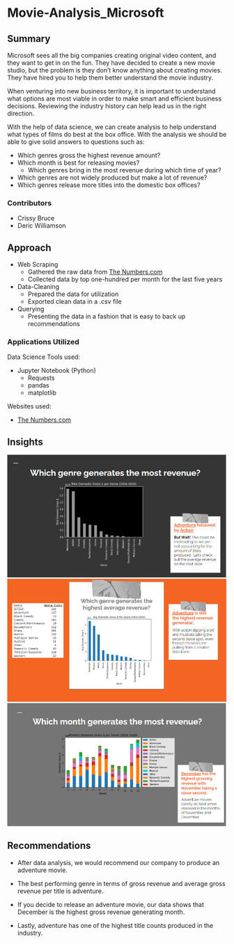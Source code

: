# Movie-Analysis_Microsoft

## Summary
Microsoft sees all the big companies creating original video content, and they want to get in on the fun. They have decided to create a new movie studio, but the problem is they don’t know anything about creating movies. They have hired you to help them better understand the movie industry.

When venturing into new business territory, it is important to understand what options are most viable in order to make smart and efficient business decisions.   Reviewing the industry history can help lead us in the right direction.

With the help of data science, we can create analysis to help understand what types of films do best at the box office.
With the analysis we should be able to give solid answers to questions such as:
* Which genres gross the highest revenue amount?
* Which month is best for releasing movies?
  * Which genres bring in the most revenue during which time of year?
* Which genres are not widely produced but make a lot of revenue?
* Which genres release more titles into the domestic box offices?

### Contributors
* Crissy Bruce
* Deric Williamson

## Approach
* Web Scraping
  * Gathered the raw data from [The Numbers.com](https://www.the-numbers.com/movies/report/All/All/All/All/All/All/All/All/All/None/None/2020/2020/1/1/None/None/None/None?show-release-date=On&show-domestic-box-office=On&show-international-box-office=On&show-worldwide-box-office=On&view-order-by=domestic-box-office&view-order-direction=desc)
  * Collected data by top one-hundred per month for the last five years
* Data-Cleaning
  * Prepared the data for utilization
  * Exported clean data in a .csv file
* Querying
  * Presenting the data in a fashion that is easy to back up recommendations
  
### Applications Utilized
Data Science Tools used:
  * Jupyter Notebook (Python)
    * Requests
    * pandas
    * matplotlib
    
Websites used:
  * [The Numbers.com](https://www.the-numbers.com/)
  
  ## Insights
![](Images/chartOne_total_revenues.PNG)
![](Images/chartTwo_avg_revenues.PNG)
![](Images/chartThree_monthly_Revenues.PNG)
  
  
  ## Recommendations
  
*  After data analysis, we would recommend our company to produce an adventure movie.

*  The best performing genre in terms of gross revenue and average gross revenue per title is adventure.

*  If you decide to release an adventure movie, our data shows that December is the highest gross revenue generating month.

*  Lastly, adventure has one of the highest title counts produced in the industry.




